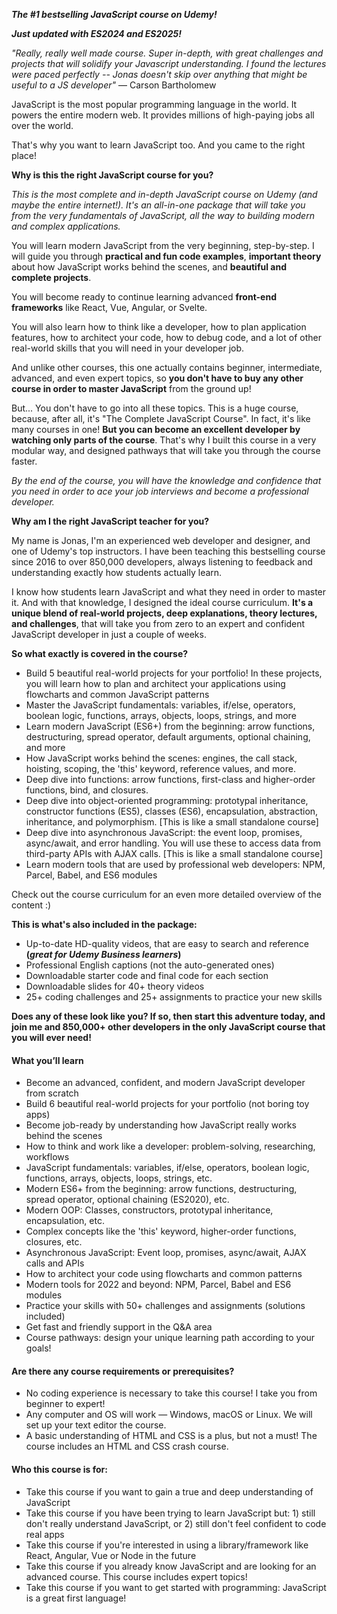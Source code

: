 **_The #1 bestselling JavaScript course on Udemy!_**

**_Just updated with ES2024 and ES2025!_**

_"Really, really well made course. Super in-depth, with great challenges and projects that will solidify your Javascript understanding. I found the lectures were paced perfectly -- Jonas doesn't skip over anything that might be useful to a JS developer"_ — Carson Bartholomew

JavaScript is the most popular programming language in the world. It powers the entire modern web. It provides millions of high-paying jobs all over the world.

That's why you want to learn JavaScript too. And you came to the right place!

**Why is this the right JavaScript course for you?**

_This is the most complete and in-depth JavaScript course on Udemy (and maybe the entire internet!). It's an all-in-one package that will take you from the very fundamentals of JavaScript, all the way to building modern and complex applications._

You will learn modern JavaScript from the very beginning, step-by-step. I will guide you through **practical and fun code examples**, **important theory** about how JavaScript works behind the scenes, and **beautiful and complete projects**.

You will become ready to continue learning advanced **front-end frameworks** like React, Vue, Angular, or Svelte.

You will also learn how to think like a developer, how to plan application features, how to architect your code, how to debug code, and a lot of other real-world skills that you will need in your developer job.

And unlike other courses, this one actually contains beginner, intermediate, advanced, and even expert topics, so **you don't have to buy any other course in order to master JavaScript** from the ground up!

But... You don't have to go into all these topics. This is a huge course, because, after all, it's "The Complete JavaScript Course". In fact, it's like many courses in one! **But you can become an excellent developer by watching only parts of the course**. That's why I built this course in a very modular way, and designed pathways that will take you through the course faster.

_By the end of the course, you will have the knowledge and confidence that you need in order to ace your job interviews and become a professional developer._

**Why am I the right JavaScript teacher for you?**

My name is Jonas, I'm an experienced web developer and designer, and one of Udemy's top instructors. I have been teaching this bestselling course since 2016 to over 850,000 developers, always listening to feedback and understanding exactly how students actually learn.

I know how students learn JavaScript and what they need in order to master it. And with that knowledge, I designed the ideal course curriculum. **It's a unique blend of real-world projects, deep explanations, theory lectures, and challenges**, that will take you from zero to an expert and confident JavaScript developer in just a couple of weeks.

**So what exactly is covered in the course?**

- Build 5 beautiful real-world projects for your portfolio! In these projects, you will learn how to plan and architect your applications using flowcharts and common JavaScript patterns
- Master the JavaScript fundamentals: variables, if/else, operators, boolean logic, functions, arrays, objects, loops, strings, and more
- Learn modern JavaScript (ES6+) from the beginning: arrow functions, destructuring, spread operator, default arguments, optional chaining, and more
- How JavaScript works behind the scenes: engines, the call stack, hoisting, scoping, the 'this' keyword, reference values, and more.
- Deep dive into functions: arrow functions, first-class and higher-order functions, bind, and closures.
- Deep dive into object-oriented programming: prototypal inheritance, constructor functions (ES5), classes (ES6), encapsulation, abstraction, inheritance, and polymorphism. \[This is like a small standalone course\]
- Deep dive into asynchronous JavaScript: the event loop, promises, async/await, and error handling. You will use these to access data from third-party APIs with AJAX calls. \[This is like a small standalone course\]
- Learn modern tools that are used by professional web developers: NPM, Parcel, Babel, and ES6 modules

Check out the course curriculum for an even more detailed overview of the content :)

**This is what's also included in the package:**

- Up-to-date HD-quality videos, that are easy to search and reference **(_great for Udemy Business learners_)**
- Professional English captions (not the auto-generated ones)
- Downloadable starter code and final code for each section
- Downloadable slides for 40+ theory videos
- 25+ coding challenges and 25+ assignments to practice your new skills

**Does any of these look like you? If so, then start this adventure today, and join me and 850,000+ other developers in the only JavaScript course that you will ever need!**

#### What you’ll learn

- Become an advanced, confident, and modern JavaScript developer from scratch
- Build 6 beautiful real-world projects for your portfolio (not boring toy apps)
- Become job-ready by understanding how JavaScript really works behind the scenes
- How to think and work like a developer: problem-solving, researching, workflows
- JavaScript fundamentals: variables, if/else, operators, boolean logic, functions, arrays, objects, loops, strings, etc.
- Modern ES6+ from the beginning: arrow functions, destructuring, spread operator, optional chaining (ES2020), etc.
- Modern OOP: Classes, constructors, prototypal inheritance, encapsulation, etc.
- Complex concepts like the 'this' keyword, higher-order functions, closures, etc.
- Asynchronous JavaScript: Event loop, promises, async/await, AJAX calls and APIs
- How to architect your code using flowcharts and common patterns
- Modern tools for 2022 and beyond: NPM, Parcel, Babel and ES6 modules
- Practice your skills with 50+ challenges and assignments (solutions included)
- Get fast and friendly support in the Q&A area
- Course pathways: design your unique learning path according to your goals!

#### Are there any course requirements or prerequisites?

- No coding experience is necessary to take this course! I take you from beginner to expert!
- Any computer and OS will work — Windows, macOS or Linux. We will set up your text editor the course.
- A basic understanding of HTML and CSS is a plus, but not a must! The course includes an HTML and CSS crash course.

#### Who this course is for:

- Take this course if you want to gain a true and deep understanding of JavaScript
- Take this course if you have been trying to learn JavaScript but: 1) still don't really understand JavaScript, or 2) still don't feel confident to code real apps
- Take this course if you're interested in using a library/framework like React, Angular, Vue or Node in the future
- Take this course if you already know JavaScript and are looking for an advanced course. This course includes expert topics!
- Take this course if you want to get started with programming: JavaScript is a great first language!
